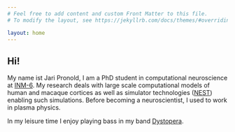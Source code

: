 ```yaml
---
# Feel free to add content and custom Front Matter to this file.
# To modify the layout, see https://jekyllrb.com/docs/themes/#overriding-theme-defaults

layout: home
---
```


## Hi!

My name ist Jari Pronold, I am a PhD student in computational neuroscience at [INM-6](https://www.fz-juelich.de/inm/inm-6/EN/Home/home_node_INM6.html). My research deals with large scale computational models of human and macaque cortices as well as simulator technologies ([NEST](https://github.com/nest/nest-private)) enabling such simulations.
Before becoming a neuroscientist, I used to work in plasma physics.


In my leisure time I enjoy playing bass in my band [Dystopera](https://www.facebook.com/dystoperamusic/).
